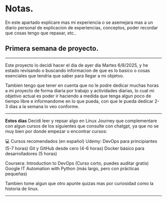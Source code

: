 # Notas.
En este apartado explicare mas mi experiencia o se asemejara mas a un diario personal de explicacion de experiencias, conceptos, poder recordar que cosas tengo que repasar, etc..


## Primera semana de proyecto.

---

Este proyecto lo decidi hacer el dia de ayer dia Martes 6/8/2025, y he estado revisando o buscando informacion de que es lo basico o cosas esenciales que tendria que saber para llegar a mi objetvo.

Tambien tengo que tener en cuenta que no le podre dedicar muchas horas a mi proyecto de forma diaria por trabajo y actividades diarias, lo cual mi objetivo actual es poder ir haciendo a medida que tenga algun poco de tiempo libre e informandome en lo que pueda, con que le pueda dedicar 2-3 dias a la semana lo veo conforme.

---

**Estos dias**
Decidi leer y repsar algo en Linux Journey que complementare con algun cursos de los siguientes que consulte con chatgpt, ya que no se muy bien por donde empezar o encontrar cursos:

💻 Cursos recomendados (en español)
Udemy:
DevOps para principiantes (5-7 horas)
Git y GitHub desde cero (4-6 horas)
Docker básico para desarrolladores (5 horas)

Coursera:
Introduction to DevOps (Curso corto, puedes auditar gratis)
Google IT Automation with Python (más largo, pero con prácticas pequeñas)

Tambien tome algun que otro apunte quizas mas por curiosidad como la historia de linux.

---
